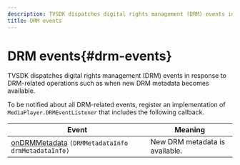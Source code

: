 ```yaml
---
description: TVSDK dispatches digital rights management (DRM) events in response to DRM-related operations such as when new DRM metadata becomes available.
title: DRM events
---
```


# DRM events{#drm-events}

TVSDK dispatches digital rights management (DRM) events in response to DRM-related operations such as when new DRM metadata becomes available.

 To be notified about all DRM-related events, register an implementation of `MediaPlayer.DRMEventListener` that includes the following callback. 

|  Event  | Meaning  |
|---|---|
| [onDRMMetadata](https://help.adobe.com/en_US/primetime/api/psdk/javadoc_1.4/com/adobe/mediacore/MediaPlayer.DRMEventListener.html#onDRMMetadata(DRMMetadataInfo)) `(DRMMetadataInfo drmMetadataInfo)`  | New DRM metadata is available.  |

